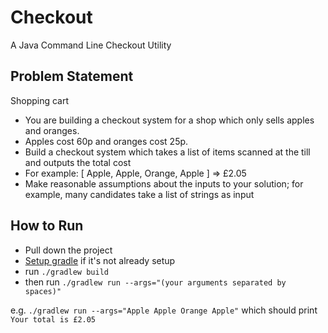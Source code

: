 # Checkout
A Java Command Line Checkout Utility

## Problem Statement
Shopping cart
* You are building a checkout system for a shop which only sells apples and
oranges.
* Apples cost 60p and oranges cost 25p.
* Build a checkout system which takes a list of items scanned at the till and outputs
the total cost
* For example: [ Apple, Apple, Orange, Apple ] => £2.05
* Make reasonable assumptions about the inputs to your solution; for example, many
candidates take a list of strings as input

## How to Run
* Pull down the project
* [Setup gradle](https://gradle.org/install/) if it's not already setup
* run `./gradlew build`
* then run `./gradlew run --args="(your arguments separated by spaces)"`

e.g. `./gradlew run --args="Apple Apple Orange Apple"` which should print `Your total is £2.05`

